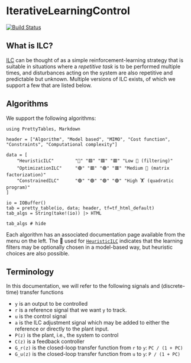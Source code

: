 # IterativeLearningControl

[![Build Status](https://github.com/baggepinnen/IterativeLearningControl.jl/actions/workflows/CI.yml/badge.svg?branch=main)](https://github.com/baggepinnen/IterativeLearningControl.jl/actions/workflows/CI.yml?query=branch%3Amain)

## What is ILC?

[ILC](https://slunik.slu.se/kursfiler/TE0010/10095.1213/REG2_ILCReview.pdf) can be thought of as a simple reinforcement-learning strategy that is suitable in situations where a *repetitive task* is to be performed multiple times, and disturbances acting on the system are also repetitive and predictable but unknown. Multiple versions of ILC exists, of which we support a few that are listed below.


## Algorithms

We support the following algorithms:

```@setup ALGORITHMS
using PrettyTables, Markdown

header = ["Algorithm", "Model based", "MIMO", "Cost function", "Constraints", "Computational complexity"]

data = [
    "HeuristicILC"        "🔶" "🟥" "🟥" "🟥" "Low 🚀 (filtering)"
    "OptimizationILC"     "🟢" "🟥" "🟢" "🟥" "Medium 🤔 (matrix factorization)"
    "ConstrainedILC"      "🟢" "🟢" "🟢" "🟢" "High 🏋️ (quadratic program)"
]

io = IOBuffer()
tab = pretty_table(io, data; header, tf=tf_html_default)
tab_algs = String(take!(io)) |> HTML
```
```@example ALGORITHMS
tab_algs # hide
```

Each algorithm has an associated documentation page available from the menu on the left. The 🔶 used for [`HeuristicILC`](@ref) indicates that the learning filters may be optionally chosen in a model-based way, but heuristic choices are also possible.

## Terminology
In this documentation, we will refer to the following signals and (discrete-time) transfer functions

- ``y`` is an output to be controlled
- ``r`` is a reference signal that we want ``y`` to track.
- ``u`` is the control signal
- ``a`` is the ILC adjustment signal which may be added to either the reference or directly to the plant input.
- ``P(z)`` is the plant, i.e., the system to control
- ``C(z)`` is a feedback controller
- ``G_r(z)`` is the closed-loop transfer function from ``r`` to ``y``: ``PC / (1 + PC)``
- ``G_u(z)`` is the closed-loop transfer function from ``u`` to ``y``: ``P / (1 + PC)``


